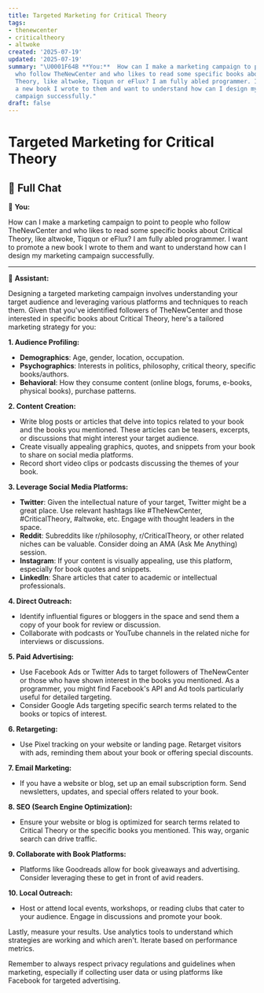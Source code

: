 ```yaml
---
title: Targeted Marketing for Critical Theory
tags:
- thenewcenter
- criticaltheory
- altwoke
created: '2025-07-19'
updated: '2025-07-19'
summary: "\U0001F64B **You:**  How can I make a marketing campaign to point to people
  who follow TheNewCenter and who likes to read some specific books about Critical
  Theory, like altwoke, Tiqqun or eFlux? I am fully abled programmer. I want to promote
  a new book I wrote to them and want to understand how can I design my marketing
  campaign successfully."
draft: false
---
```


# Targeted Marketing for Critical Theory

## 🧠 Full Chat

🙋 **You:**

How can I make a marketing campaign to point to people who follow TheNewCenter and who likes to read some specific books about Critical Theory, like altwoke, Tiqqun or eFlux? I am fully abled programmer. I want to promote a new book I wrote to them and want to understand how can I design my marketing campaign successfully.

---

🤖 **Assistant:**

Designing a targeted marketing campaign involves understanding your target audience and leveraging various platforms and techniques to reach them. Given that you've identified followers of TheNewCenter and those interested in specific books about Critical Theory, here's a tailored marketing strategy for you:

**1. Audience Profiling:**
- **Demographics**: Age, gender, location, occupation.
- **Psychographics**: Interests in politics, philosophy, critical theory, specific books/authors.
- **Behavioral**: How they consume content (online blogs, forums, e-books, physical books), purchase patterns.

**2. Content Creation:**
- Write blog posts or articles that delve into topics related to your book and the books you mentioned. These articles can be teasers, excerpts, or discussions that might interest your target audience.
- Create visually appealing graphics, quotes, and snippets from your book to share on social media platforms.
- Record short video clips or podcasts discussing the themes of your book.

**3. Leverage Social Media Platforms:**
- **Twitter**: Given the intellectual nature of your target, Twitter might be a great place. Use relevant hashtags like #TheNewCenter, #CriticalTheory, #altwoke, etc. Engage with thought leaders in the space.
- **Reddit**: Subreddits like r/philosophy, r/CriticalTheory, or other related niches can be valuable. Consider doing an AMA (Ask Me Anything) session.
- **Instagram**: If your content is visually appealing, use this platform, especially for book quotes and snippets.
- **LinkedIn**: Share articles that cater to academic or intellectual professionals.
  
**4. Direct Outreach:**
- Identify influential figures or bloggers in the space and send them a copy of your book for review or discussion.
- Collaborate with podcasts or YouTube channels in the related niche for interviews or discussions.

**5. Paid Advertising:**
- Use Facebook Ads or Twitter Ads to target followers of TheNewCenter or those who have shown interest in the books you mentioned. As a programmer, you might find Facebook's API and Ad tools particularly useful for detailed targeting.
- Consider Google Ads targeting specific search terms related to the books or topics of interest.

**6. Retargeting:**
- Use Pixel tracking on your website or landing page. Retarget visitors with ads, reminding them about your book or offering special discounts.

**7. Email Marketing:**
- If you have a website or blog, set up an email subscription form. Send newsletters, updates, and special offers related to your book.
  
**8. SEO (Search Engine Optimization):**
- Ensure your website or blog is optimized for search terms related to Critical Theory or the specific books you mentioned. This way, organic search can drive traffic.

**9. Collaborate with Book Platforms:**
- Platforms like Goodreads allow for book giveaways and advertising. Consider leveraging these to get in front of avid readers.

**10. Local Outreach:**
- Host or attend local events, workshops, or reading clubs that cater to your audience. Engage in discussions and promote your book.

Lastly, measure your results. Use analytics tools to understand which strategies are working and which aren't. Iterate based on performance metrics.

Remember to always respect privacy regulations and guidelines when marketing, especially if collecting user data or using platforms like Facebook for targeted advertising.